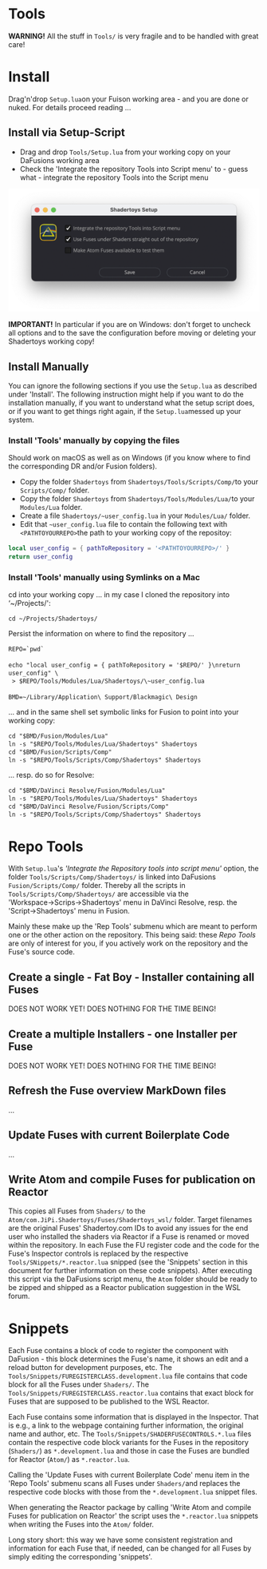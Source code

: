 

# Tools


**WARNING!** All the stuff in `Tools/` is very fragile and to be handled with great care!

# Install

Drag'n'drop `Setup.lua`on your Fuison working area - and you are done or nuked. For details proceed reading ...
## Install via Setup-Script

* Drag and drop `Tools/Setup.lua` from your working copy on your DaFusions working area
* Check the 'Integrate the repository Tools into Script menu'  to - guess what - integrate the repository Tools into the Script menu

![Setup](../Site/Setup.png)

**IMPORTANT!** In particular if you are on Windows: don't forget to uncheck all options and to the save the configuration before moving or deleting your Shadertoys working copy!

## Install Manually

You can ignore the following sections if you use the `Setup.lua` as described under 'Install'. The following instruction might help if you want to do the installation manually, if you want to understand what the setup script does, or if you want to get things right again, if the `Setup.lua`messed up your system.

### Install 'Tools' manually by copying the files

Should work on macOS as well as on Windows (if you know where to find the corresponding DR and/or Fusion folders).

* Copy the folder `Shadertoys` from `Shadertoys/Tools/Scripts/Comp/`to your `Scripts/Comp/` folder.
* Copy the folder `Shadertoys` from `Shadertoys/Tools/Modules/Lua/`to your `Modules/Lua` folder.<br />
* Create a file `Shadertoys/~user_config.lua` in your `Modules/Lua/` folder.<br />
* Edit that `~user_config.lua` file to contain the following text with `<PATHTOYOURREPO>`the path to your working copy of the repositoy:
```lua
local user_config = { pathToRepository = '<PATHTOYOURREPO>/' }
return user_config
```


### Install 'Tools' manually using Symlinks on a Mac

cd into your working copy ... in my case I cloned the repository into ‘~/Projects/':

```
cd ~/Projects/Shadertoys/
````

Persist the information on where to find the repository ...
```
REPO=`pwd`

echo "local user_config = { pathToRepository = '$REPO/' }\nreturn user_config" \
 > $REPO/Tools/Modules/Lua/Shadertoys/\~user_config.lua

BMD=~/Library/Application\ Support/Blackmagic\ Design
```

... and in the same shell set symbolic links for Fusion to point into your working copy:

```
cd "$BMD/Fusion/Modules/Lua"
ln -s "$REPO/Tools/Modules/Lua/Shadertoys" Shadertoys
cd "$BMD/Fusion/Scripts/Comp"
ln -s "$REPO/Tools/Scripts/Comp/Shadertoys" Shadertoys
````

... resp. do so for Resolve:
```
cd "$BMD/DaVinci Resolve/Fusion/Modules/Lua"
ln -s "$REPO/Tools/Modules/Lua/Shadertoys" Shadertoys
cd "$BMD/DaVinci Resolve/Fusion/Scripts/Comp"
ln -s "$REPO/Tools/Scripts/Comp/Shadertoys" Shadertoys
````


# Repo Tools

With `Setup.lua`'s *'Integrate the Repository tools into script menu'* option, the folder `Tools/Scripts/Comp/Shadertoys/` is linked into DaFusions `Fusion/Scripts/Comp/` folder. Thereby all the scripts in `Tools/Scripts/Comp/Shadertoys/` are accessible via the 'Workspace&#8594;Scrips&#8594;Shadertoys' menu in DaVinci Resolve, resp. the 'Script&#8594;Shadertoys' menu in Fusion.

Mainly these make up the 'Rep Tools' submenu which are meant to perform one or the other action on the repository. This being said: these *Repo Tools* are only of interest for you, if you actively work on the repository and the Fuse's source code.

## Create a single - Fat Boy - Installer containing all Fuses

DOES NOT WORK YET! DOES NOTHING FOR THE TIME BEING!

## Create a multiple Installers - one Installer per Fuse

DOES NOT WORK YET! DOES NOTHING FOR THE TIME BEING!

## Refresh the Fuse overview MarkDown files

...

## Update Fuses with current Boilerplate Code

...

## Write Atom and compile Fuses for publication on Reactor

This copies all Fuses from `Shaders/` to the `Atom/com.JiPi.Shadertoys/Fuses/Shadertoys_wsl/` folder. Target filenames are the original Fuses' Shadertoy.com IDs to avoid any issues for the end user who installed the shaders via Reactor if a Fuse is renamed or moved within the repository. In each Fuse the FU register code and the code for the Fuse's Inspector controls is replaced by the respective `Tools/SNippets/*.reactor.lua` snipped (see the 'Snippets' section in this document for further information on these code snippets). After executing this script via the DaFusions script menu, the `Atom` folder should be ready to be zipped and shipped as a Reactor publication suggestion in the WSL forum.


# Snippets

Each Fuse contains a block of code to register the component with DaFusion - this block determines the Fuse's name, it shows an edit and a reload button for development purposes, etc. The `Tools/Snippets/FUREGISTERCLASS.development.lua` file contains that code block for all the Fuses under `Shaders/`. The `Tools/Snippets/FUREGISTERCLASS.reactor.lua` contains that exact block for Fuses that are supposed to be published to the WSL Reactor.

Each Fuse contains some information that is displayed in the Inspector. That is e.g., a link to the webpage containing further information, the original name and author, etc. The `Tools/Snippets/SHADERFUSECONTROLS.*.lua` files contain the respective code block variants for the Fuses in the repository (`Shaders/`) as `*.development.lua` and those in case the Fuses are bundled for Reactor (`Atom/`) as `*.reactor.lua`.

Calling the 'Update Fuses with current Boilerplate Code' menu item in the 'Repo Tools' submenu scans all Fuses under `Shaders/`and replaces the respective code blocks with those from the `*.development.lua` snippet files.

When generating the Reactor package by calling 'Write Atom and compile Fuses for publication on Reactor' the script uses the `*.reactor.lua` snippets when writing the Fuses into the `Atom/` folder.

Long story short: this way we have some consistent registration and information for each Fuse that, if needed, can be changed for all Fuses by simply editing the corresponding 'snippets'.